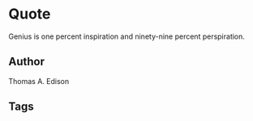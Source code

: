 # Quote

Genius is one percent inspiration and ninety-nine percent perspiration.

## Author

Thomas A. Edison

## Tags


